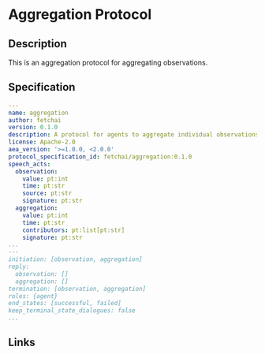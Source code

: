 # Aggregation Protocol

## Description

This is an aggregation protocol for aggregating observations.

## Specification

```yaml
---
name: aggregation
author: fetchai
version: 0.1.0
description: A protocol for agents to aggregate individual observations
license: Apache-2.0
aea_version: '>=1.0.0, <2.0.0'
protocol_specification_id: fetchai/aggregation:0.1.0
speech_acts:
  observation:
    value: pt:int
    time: pt:str
    source: pt:str
    signature: pt:str
  aggregation:
    value: pt:int
    time: pt:str
    contributors: pt:list[pt:str]
    signature: pt:str
...
---
initiation: [observation, aggregation]
reply:
  observation: []
  aggregation: []
termination: [observation, aggregation]
roles: {agent}
end_states: [successful, failed]
keep_terminal_state_dialogues: false
...
```

## Links
